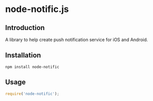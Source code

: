 node-notific.js
================

Introduction
------------
A library to help create push notification service for iOS and Android.

Installation
------------

    npm install node-notific

Usage
-----

```javascript
require('node-notific');
```